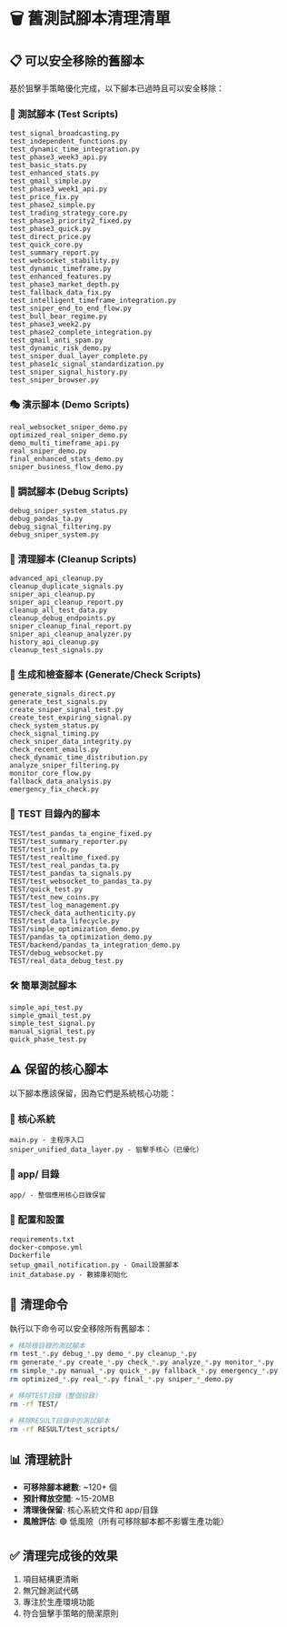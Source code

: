 # 🗑️ 舊測試腳本清理清單

## 📋 可以安全移除的舊腳本

基於狙擊手策略優化完成，以下腳本已過時且可以安全移除：

### 🧪 測試腳本 (Test Scripts)

```
test_signal_broadcasting.py
test_independent_functions.py
test_dynamic_time_integration.py
test_phase3_week3_api.py
test_basic_stats.py
test_enhanced_stats.py
test_gmail_simple.py
test_phase3_week1_api.py
test_price_fix.py
test_phase2_simple.py
test_trading_strategy_core.py
test_phase3_priority2_fixed.py
test_phase3_quick.py
test_direct_price.py
test_quick_core.py
test_summary_report.py
test_websocket_stability.py
test_dynamic_timeframe.py
test_enhanced_features.py
test_phase3_market_depth.py
test_fallback_data_fix.py
test_intelligent_timeframe_integration.py
test_sniper_end_to_end_flow.py
test_bull_bear_regime.py
test_phase3_week2.py
test_phase2_complete_integration.py
test_gmail_anti_spam.py
test_dynamic_risk_demo.py
test_sniper_dual_layer_complete.py
test_phase1c_signal_standardization.py
test_sniper_signal_history.py
test_sniper_browser.py
```

### 🎭 演示腳本 (Demo Scripts)

```
real_websocket_sniper_demo.py
optimized_real_sniper_demo.py
demo_multi_timeframe_api.py
real_sniper_demo.py
final_enhanced_stats_demo.py
sniper_business_flow_demo.py
```

### 🐛 調試腳本 (Debug Scripts)

```
debug_sniper_system_status.py
debug_pandas_ta.py
debug_signal_filtering.py
debug_sniper_system.py
```

### 🧹 清理腳本 (Cleanup Scripts)

```
advanced_api_cleanup.py
cleanup_duplicate_signals.py
sniper_api_cleanup.py
sniper_api_cleanup_report.py
cleanup_all_test_data.py
cleanup_debug_endpoints.py
sniper_cleanup_final_report.py
sniper_api_cleanup_analyzer.py
history_api_cleanup.py
cleanup_test_signals.py
```

### 🔧 生成和檢查腳本 (Generate/Check Scripts)

```
generate_signals_direct.py
generate_test_signals.py
create_sniper_signal_test.py
create_test_expiring_signal.py
check_system_status.py
check_signal_timing.py
check_sniper_data_integrity.py
check_recent_emails.py
check_dynamic_time_distribution.py
analyze_sniper_filtering.py
monitor_core_flow.py
fallback_data_analysis.py
emergency_fix_check.py
```

### 📁 TEST 目錄內的腳本

```
TEST/test_pandas_ta_engine_fixed.py
TEST/test_summary_reporter.py
TEST/test_info.py
TEST/test_realtime_fixed.py
TEST/test_real_pandas_ta.py
TEST/test_pandas_ta_signals.py
TEST/test_websocket_to_pandas_ta.py
TEST/quick_test.py
TEST/test_new_coins.py
TEST/test_log_management.py
TEST/check_data_authenticity.py
TEST/test_data_lifecycle.py
TEST/simple_optimization_demo.py
TEST/pandas_ta_optimization_demo.py
TEST/backend/pandas_ta_integration_demo.py
TEST/debug_websocket.py
TEST/real_data_debug_test.py
```

### 🛠️ 簡單測試腳本

```
simple_api_test.py
simple_gmail_test.py
simple_test_signal.py
manual_signal_test.py
quick_phase_test.py
```

## ⚠️ 保留的核心腳本

以下腳本應該保留，因為它們是系統核心功能：

### 🎯 核心系統

```
main.py - 主程序入口
sniper_unified_data_layer.py - 狙擊手核心（已優化）
```

### 📁 app/ 目錄

```
app/ - 整個應用核心目錄保留
```

### 🔧 配置和設置

```
requirements.txt
docker-compose.yml
Dockerfile
setup_gmail_notification.py - Gmail設置腳本
init_database.py - 數據庫初始化
```

## 🎯 清理命令

執行以下命令可以安全移除所有舊腳本：

```bash
# 移除根目錄的測試腳本
rm test_*.py debug_*.py demo_*.py cleanup_*.py
rm generate_*.py create_*.py check_*.py analyze_*.py monitor_*.py
rm simple_*.py manual_*.py quick_*.py fallback_*.py emergency_*.py
rm optimized_*.py real_*.py final_*.py sniper_*_demo.py

# 移除TEST目錄（整個目錄）
rm -rf TEST/

# 移除RESULT目錄中的測試腳本
rm -rf RESULT/test_scripts/
```

## 📊 清理統計

- **可移除腳本總數**: ~120+ 個
- **預計釋放空間**: ~15-20MB
- **清理後保留**: 核心系統文件和 app/目錄
- **風險評估**: 🟢 低風險（所有可移除腳本都不影響生產功能）

## ✅ 清理完成後的效果

1. 項目結構更清晰
2. 無冗餘測試代碼
3. 專注於生產環境功能
4. 符合狙擊手策略的簡潔原則
